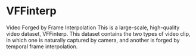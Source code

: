 # VFFinterp
Video Forged by Frame Interpolation
This is a large-scale, high-quality video dataset, VFFinterp. This dataset contains the two types of video clip, in which one is naturally captured by camera, and another is forged by temporal frame interpolation. 
